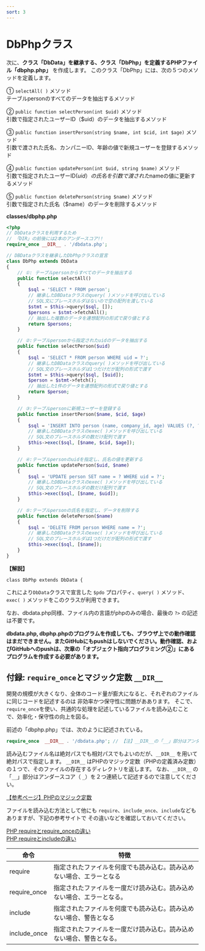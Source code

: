 ```yaml
---
sort: 3
---
```


# DbPhpクラス

次に、**クラス「DbData」を継承する、クラス「DbPhp」を定義するPHPファイル「dbphp.php」** を作成します。
このクラス「DbPhp」には、次の５つのメソッドを定義します。

① `selectAll( )` メソッド<br>
テーブルpersonのすべてのデータを抽出するメソッド

② `public function selectPerson(int $uid)` メソッド<br>
引数で指定されたユーザーID（$uid）のデータを抽出するメソッド

③ `public function insertPerson(string $name, int $cid, int $age)` メソッド<br>
引数で渡された氏名、カンパニーID、年齢の値で新規ユーザーを登録するメソッド

④ `public function updatePerson(int $uid, string $name)` メソッド <br>
引数で指定されたユーザーID($uid）の氏名を引数で渡された$nameの値に更新するメソッド

⑤ `public function deletePerson(string $name)` メソッド<br>
引数で指定された氏名（$name）のデータを削除するメソッド

**classes/dbphp.php**

```php
<?php
// DbDataクラスを利用するため
// 「DIR」の前後には2本のアンダースコア!!
require_once __DIR__ . '/dbdata.php';

// DBDataクラスを継承したDbPhpクラスの宣言
class DbPhp extends DbData
{
    // ①: テーブルpersonからすべてのデータを抽出する
    public function selectAll()
    {
        $sql = 'SELECT * FROM person';
        // 継承したDBDataクラスのquery( )メソッドを呼び出している
        // SQL文にプレースホルダはないので空の配列を渡している
        $stmt = $this->query($sql, []);
        $persons = $stmt->fetchAll();
        // 抽出した複数のデータを連想配列の形式で戻り値とする
        return $persons;
    }

    // ②:テーブルpersonから指定されたuidのデータを抽出する
    public function selectPerson($uid)
    {
        $sql = 'SELECT * FROM person WHERE uid = ?';
        // 継承したDBDataクラスのquery( )メソッドを呼び出している
        // SQL文のプレースホルダは1つだけだが配列の形式で渡す
        $stmt = $this->query($sql, [$uid]);
        $person = $stmt->fetch();
        // 抽出した1件のデータを連想配列の形式で戻り値とする
        return $person;
    }

    // ③:テーブルpersonに新規ユーザーを登録する
    public function insertPerson($name, $cid, $age)
    {
        $sql = 'INSERT INTO person (name, company_id, age) VALUES (?, ?, ?)';
        // 継承したDBDataクラスのexec( )メソッドを呼び出している
        // SQL文のプレースホルダの数だけ配列で渡す
        $this->exec($sql, [$name, $cid, $age]);
    }

    // ④:テーブルpersonのuidを指定し、氏名の値を更新する
    public function updatePerson($uid, $name)
    {
        $sql = 'UPDATE person SET name = ? WHERE uid = ?';
        // 継承したDBDataクラスのexec( )メソッドを呼び出している
        // SQL文のプレースホルダの数だけ配列で渡す
        $this->exec($sql, [$name, $uid]);
    }

    // ⑤:テーブルpersonの氏名を指定し、データを削除する
    public function deletePerson($name)
    {
        $sql = 'DELETE FROM person WHERE name = ?';
        // 継承したDBDataクラスのexec( )メソッドを呼び出している
        // SQL文のプレースホルダは1つだけだが配列の形式で渡す
        $this->exec($sql, [$name]);
    }
}
```

**【解説】**

`class DbPhp extends DbData {`

これにより`DbData`クラスで宣言した `$pdo` プロパティ、`query( )` メソッド、`exec( )` メソッドをこのクラスが利用できます。

なお、dbdata.php同様、ファイル内の言語がphpのみの場合、最後の `?>` の記述は不要です。

**dbdata.php, dbphp.phpのプログラムを作成しても、ブラウザ上での動作確認はまだできません。またGitHubにもpushはしないでください。動作確認、およびGitHubへのpushは、次章の「オブジェクト指向プログラミング②」にあるプログラムを作成する必要があります。**

## 付録: `require_once`とマジック定数 `__DIR__`

開発の規模が大きくなり、全体のコード量が膨大になると、それぞれのファイルに同じコードを記述するのは 非効率かつ保守性に問題がああります。
そこで、`require_once`を使い、共通的な処理を記述しているファイルを読み込むことで、効率化・保守性の向上を図る。

前述の「dbphp.php」では、次のように記述されている。

```php
require_once  __DIR__ . '/dbdata.php'; // 【注】__DIR__の「__」部分はアンダースコア2本!!
```

読み込むファイル名は絶対パスでも相対パスでもよいのだが、`__DIR__` を用いて絶対パスで指定します。
`__DIR__` はPHPのマジック定数（PHPの定義済み定数）の１つで、そのファイルの存在するディレクトリを返します。
なお、`__DIR__` の「`__`」部分はアンダースコア（ `_`）を２つ連続して記述するので注意してください。

[【参考ページ】PHPのマジック定数](http://php.net/manual/ja/language.constants.predefined.php)

ファイルを読み込む方法として他にも `require`、`include_once`、`include`などもありますが、下記の参考サイトで その違いなどを確認しておいてください。

[PHP requireとrequire_onceの違い](https://zeropuro.com/blog/?p=322)<br>
[PHP requireとincludeの違い](https://zeropuro.com/blog/?p=328)

|命令|特徴|
| - | - |
|require|指定されたファイルを何度でも読み込む。読み込めない場合、エラーとなる|
|require\_once|指定されたファイルを一度だけ読み込む。読み込めない場合、エラーとなる。|
|include|指定されたファイルを何度でも読み込む。読み込めない場合、警告となる|
|include\_once|指定されたファイルを一度だけ読み込む。読み込めない場合、警告となる。|

